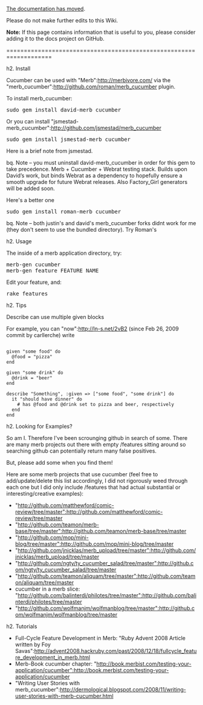 [The documentation has moved](https://docs.cucumber.io/).

Please do not make further edits to this Wiki.

**Note:** If this page contains information that is useful to you, please consider adding it to the docs project on GitHub.

===================================================================


h2. Install

Cucumber can be used with "Merb":http://merbivore.com/ via the "merb_cucumber":http://github.com/roman/merb_cucumber plugin.

To install merb_cucumber:

<pre>sudo gem install david-merb_cucumber</pre>

Or you can install "jsmestad-merb_cucumber":http://github.com/jsmestad/merb_cucumber

<pre>sudo gem install jsmestad-merb_cucumber</pre>

Here is a brief note from jsmestad.

bq. Note – you must uninstall david-merb_cucumber in order for this gem to take precedence. Merb + Cucumber + Webrat testing stack. Builds upon David’s work, but binds Webrat as a dependency to hopefully ensure a smooth upgrade for future Webrat releases. Also Factory_Girl generators will be added soon.

Here's a better one

<pre>sudo gem install roman-merb_cucumber</pre>

bq. Note – both justin's and david's merb_cucumber forks didnt work for me (they don't seem to use the bundled directory). Try Roman's


h2. Usage

The inside of a merb application directory, try:

<pre>
merb-gen cucumber
merb-gen feature FEATURE_NAME
</pre>

Edit your feature, and:

<pre>rake features</pre>

h2. Tips

Describe can use multiple given blocks

For example, you can "now":http://ln-s.net/2vB2
(since Feb 26, 2009 commit by carllerche) write

<pre><code>
given "some food" do
  @food = "pizza"
end

given "some drink" do
  @drink = "beer"
end

describe "Something", :given => ["some food", "some drink"] do
  it "should have dinner" do
    # has @food and @drink set to pizza and beer, respectively
  end
end
</code></pre>

h2. Looking for Examples?

So am I. Therefore I've been scrounging github in search of some. There are many merb projects out there with empty /features sitting around so searching github can potentially return many false positives. 

But, please add some when you find them! 

Here are some merb projects that use cucumber (feel free to add/update/delete this list accordingly, I did not rigorously weed through each one but I did only include /features that had actual substantial or interesting/creative examples):

* "http://github.com/matthewford/comic-review/tree/master":http://github.com/matthewford/comic-review/tree/master
* "http://github.com/teamon/merb-base/tree/master":http://github.com/teamon/merb-base/tree/master
* "http://github.com/mop/mini-blog/tree/master":http://github.com/mop/mini-blog/tree/master
* "http://github.com/jnicklas/merb_upload/tree/master":http://github.com/jnicklas/merb_upload/tree/master
* "http://github.com/ngty/ty_cucumber_salad/tree/master":http://github.com/ngty/ty_cucumber_salad/tree/master
* "http://github.com/teamon/aliquam/tree/master":http://github.com/teamon/aliquam/tree/master
* cucumber in a merb slice: "http://github.com/balinterdi/philotes/tree/master":http://github.com/balinterdi/philotes/tree/master
* "http://github.com/wolfmanjm/wolfmanblog/tree/master":http://github.com/wolfmanjm/wolfmanblog/tree/master

h2. Tutorials

* Full-Cycle Feature Development in Merb: "Ruby Advent 2008 Article written by Foy Savas":http://advent2008.hackruby.com/past/2008/12/18/fullcycle_feature_development_in_merb.html
* Merb-Book cucumber chapter: "http://book.merbist.com/testing-your-application/cucumber":http://book.merbist.com/testing-your-application/cucumber
* "Writing User Stories with merb_cucumber":http://dermological.blogspot.com/2008/11/writing-user-stories-with-merb-cucumber.html